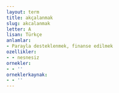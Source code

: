 ```yaml
---
layout: term
title: akçalanmak
slug: akcalanmak
letter: A
lisan: Türkçe
anlamlar:
- Parayla desteklenmek, finanse edilmek
ozellikler:
- - nesnesiz
ornekler:
- - ''
orneklerkaynak:
- - ''
---
```


